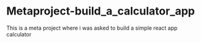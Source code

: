 # Metaproject-build_a_calculator_app
This is a meta project where i was asked to build a simple react app calculator 
